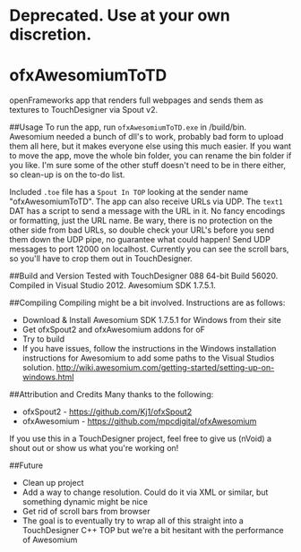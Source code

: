 # Deprecated. Use at your own discretion.

# ofxAwesomiumToTD
openFrameworks app that renders full webpages and sends them as textures to TouchDesigner via Spout v2.

##Usage
To run the app, run ```ofxAwesomiumToTD.exe``` in /build/bin. Awesomium needed a bunch of dll's to work, probably bad form to upload them all here, but it makes everyone else using this much easier. If you want to move the app, move the whole bin folder, you can rename the bin folder if you like. I'm sure some of the other stuff doesn't need to be in there either, so clean-up is on the to-do list.

Included ```.toe``` file has a ```Spout In TOP``` looking at the sender name "ofxAwesomiumToTD". The app can also receive URLs via UDP. The ```text1``` DAT has a script to send a message with the URL in it. No fancy encodings or formatting, just the URL name. Be wary, there is no protection on the other side from bad URLs, so double check your URL's before you send them down the UDP pipe, no guarantee what could happen! Send UDP messages to port 12000 on localhost. Currently you can see the scroll bars, so you'll have to crop them out in TouchDesigner.

##Build and Version
Tested with TouchDesigner 088 64-bit Build 56020. Compiled in Visual Studio 2012. Awesomium SDK 1.7.5.1. 

##Compiling
Compiling might be a bit involved. Instructions are as follows:

- Download & Install Awesomium SDK 1.7.5.1 for Windows from their site
- Get ofxSpout2 and ofxAwesomium addons for oF
- Try to build
- If you have issues, follow the instructions in the Windows installation instructions for Awesomium to add some paths to the Visual Studios solution. http://wiki.awesomium.com/getting-started/setting-up-on-windows.html

##Attribution and Credits
Many thanks to the following:

- ofxSpout2 - https://github.com/Kj1/ofxSpout2
- ofxAwesomium - https://github.com/mpcdigital/ofxAwesomium

If you use this in a TouchDesigner project, feel free to give us (nVoid) a shout out or show us what you're working on!

##Future
- Clean up project
- Add a way to change resolution. Could do it via XML or similar, but something dynamic might be nice
- Get rid of scroll bars from browser
- The goal is to eventually try to wrap all of this straight into a TouchDesigner C++ TOP but we're a bit hesitant with the performance of Awesomium
